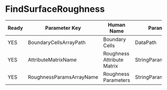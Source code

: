 # FindSurfaceRoughness #

| Ready | Parameter Key | Human Name | Parameter Type | Parameter Class |
|-------|---------------|------------|-----------------|----------------|
| YES | BoundaryCellsArrayPath | Boundary Cells | DataPath | ArraySelectionParameter |
| YES | AttributeMatrixName | Roughness Attribute Matrix | StringParameter::ValueType | StringParameter |
| YES | RoughnessParamsArrayName | Roughness Parameters | StringParameter::ValueType | StringParameter |
